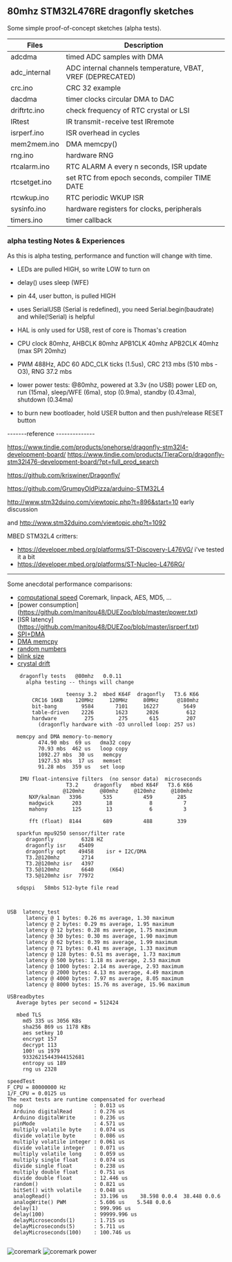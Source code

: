 ##  80mhz STM32L476RE dragonfly sketches

Some simple proof-of-concept sketches (alpha tests).

Files | Description
---|---
adcdma | timed ADC samples with DMA
adc_internal | ADC internal channels temperature, VBAT, VREF (DEPRECATED)
crc.ino	|   CRC 32 example
dacdma  | timer clocks circular DMA to DAC
driftrtc.ino | check frequency of RTC crystal or LSI
IRtest  | IR transmit-receive test IRremote
isrperf.ino  | ISR overhead in cycles
mem2mem.ino  | DMA memcpy()
rng.ino      | hardware RNG
rtcalarm.ino  | RTC ALARM A every n seconds, ISR update
rtcsetget.ino | set RTC from epoch seconds, compiler TIME DATE
rtcwkup.ino  | RTC periodic WKUP ISR
sysinfo.ino      | hardware registers for clocks, peripherals
timers.ino   | timer callback

### alpha testing Notes & Experiences

As this is alpha testing, performance and function will change with time.

* LEDs are pulled HIGH, so write LOW to turn on

* delay() uses sleep (WFE)

* pin 44, user button, is pulled HIGH

* uses SerialUSB (Serial is redefined), you need Serial.begin(baudrate) and while(!Serial) is helpful

* HAL is only used for USB, rest of core is Thomas's creation 

* CPU clock 80mhz, AHBCLK 80mhz  APB1CLK 40mhz  APB2CLK 40mhz (max SPI 20mhz)

* PWM 488Hz, ADC 60 ADC_CLK ticks (1.5us), CRC 213 mbs (510 mbs -O3), RNG 37.2 mbs

* lower power tests: @80mhz, powered at 3.3v (no USB) power LED on, run (15ma), sleep/WFE (6ma), stop (0.9ma), standby (0.43ma), shutdown (0.34ma)

* to burn new bootloader, hold USER button and then push/release RESET button


-------reference --------------

https://www.tindie.com/products/onehorse/dragonfly-stm32l4-development-board/
https://www.tindie.com/products/TleraCorp/dragonfly-stm32l476-development-board/?pt=full_prod_search

https://github.com/kriswiner/Dragonfly/

https://github.com/GrumpyOldPizza/arduino-STM32L4

http://www.stm32duino.com/viewtopic.php?t=896&start=10 early discussion

and http://www.stm32duino.com/viewtopic.php?t=1092

MBED STM32L4 critters:
* https://developer.mbed.org/platforms/ST-Discovery-L476VG/ i've tested it a bit
* https://developer.mbed.org/platforms/ST-Nucleo-L476RG/

------------------------------------

Some anecdotal performance comparisons:

* [computational speed](https://github.com/manitou48/DUEZoo/blob/master/perf.txt)  Coremark, linpack, AES, MD5, ...
* [power consumption] (https://github.com/manitou48/DUEZoo/blob/master/power.txt)
* [ISR latency] (https://github.com/manitou48/DUEZoo/blob/master/isrperf.txt)
* [SPI+DMA](https://github.com/manitou48/DUEZoo/blob/master/SPIperf.txt)
* [DMA memcpy](https://github.com/manitou48/DUEZoo/blob/master/mem2mem.txt)
* [random numbers](https://github.com/manitou48/DUEZoo/blob/master/RNGperf.txt)
* [blink size](https://github.com/manitou48/DUEZoo/blob/master/blinksize.txt)
* [crystal drift](https://github.com/manitou48/crystals/blob/master/crystals.txt)


```
    dragonfly tests   @80mhz   0.0.11
      alpha testing -- things will change

                   teensy 3.2  mbed K64F  dragonfly   T3.6 K66
        CRC16 16KB    120MHz     120MHz     80MHz      @180mhz
        bit-bang        9584       7101     16227        5649
        table-driven    2226       1623      2026         612
        hardware         275        275       615         207
		  (dragonfly hardware with -O3 unrolled loop: 257 us)

   memcpy and DMA memory-to-memory
          474.90 mbs  69 us   dma32 copy
          70.93 mbs  462 us   loop copy
          1092.27 mbs  30 us   memcpy
          1927.53 mbs  17 us   memset
          91.28 mbs  359 us   set loop

    IMU float-intensive filters  (no sensor data)  microseconds
                   T3.2     dragonfly   mbed K64F   T3.6 K66
                  @120mhz     @80mhz     @120mhz     @180mhz
       NXP/kalman   3396       535          459        285
       madgwick      203        18            8          7
       mahony        125        13            6          3
   
       fft (float)  8144       689          488        339

   sparkfun mpu9250 sensor/filter rate
	  dragonfly         6328 HZ
      dragonfly isr    45409 
      dragonfly opt    49458    isr + I2C/DMA
	  T3.2@120mhz       2714
	  T3.2@120mhz isr   4397
	  T3.5@120mhz       6640     (K64)
	  T3.5@120mhz isr  77972 

   sdqspi   58mbs 512-byte file read



USB  latency_test
      latency @ 1 bytes: 0.26 ms average, 1.30 maximum
      latency @ 2 bytes: 0.29 ms average, 1.95 maximum
      latency @ 12 bytes: 0.28 ms average, 1.75 maximum
      latency @ 30 bytes: 0.30 ms average, 1.90 maximum
      latency @ 62 bytes: 0.39 ms average, 1.99 maximum
      latency @ 71 bytes: 0.41 ms average, 1.33 maximum
      latency @ 128 bytes: 0.51 ms average, 1.73 maximum
      latency @ 500 bytes: 1.18 ms average, 2.53 maximum
      latency @ 1000 bytes: 2.14 ms average, 2.93 maximum
      latency @ 2000 bytes: 4.13 ms average, 4.49 maximum
      latency @ 4000 bytes: 7.97 ms average, 8.05 maximum
      latency @ 8000 bytes: 15.76 ms average, 15.96 maximum

USBreadbytes
   Average bytes per second = 512424

   mbed TLS
     md5 335 us 3056 KBs
     sha256 869 us 1178 KBs
     aes setkey 10
     encrypt 157
     decrypt 113
     100! us 1979
     93326215443944152681
     entropy us 189
     rng us 2328

speedTest 
F_CPU = 80000000 Hz
1/F_CPU = 0.0125 us
The next tests are runtime compensated for overhead
  nop                       : 0.013 us
  Arduino digitalRead       : 0.276 us
  Arduino digitalWrite      : 0.236 us
  pinMode                   : 4.571 us
  multiply volatile byte    : 0.074 us
  divide volatile byte      : 0.086 us
  multiply volatile integer : 0.061 us
  divide volatile integer   : 0.071 us
  multiply volatile long    : 0.059 us
  multiply single float     : 0.074 us
  divide single float       : 0.238 us
  multiply double float     : 0.751 us
  divide double float       : 12.446 us
  random()                  : 0.821 us
  bitSet() with volatile    : 0.048 us
  analogRead()              : 33.196 us    38.598 0.0.4  38.448 0.0.6
  analogWrite() PWM         : 5.606 us    5.548 0.0.6
  delay(1)                  : 999.996 us
  delay(100)                : 99999.996 us
  delayMicroseconds(1)      : 1.715 us
  delayMicroseconds(5)      : 5.711 us
  delayMicroseconds(100)    : 100.746 us


```

![coremark](https://github.com/manitou48/STM32L4/blob/master/coremark.png)
![coremark power](https://github.com/manitou48/STM32L4/blob/master/coremarka.png)
